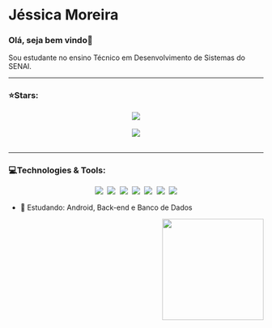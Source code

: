 <h1>Jéssica Moreira</h1> 
<h3>Olá, seja bem vindo👋</h3>
<p>Sou estudante no ensino Técnico em Desenvolvimento de Sistemas do SENAI.</p>
<hr>
<h3>⭐Stars:</h3>
<div align="center">
  <a href="https://github.com/JessicaMoreiraS">
    <img align="center" src="https://github-readme-stats.vercel.app/api?username=JessicaMoreiraS&show_icons=true&hide=contribs,prs&cache_seconds=86400&theme=radical"/>
  </a>
</div>
</br>
<div align="center">
  <a href="https://github.com/JessicaMoreiraS">
    <img align="center" src= "https://github-readme-stats.vercel.app/api/top-langs/?username=JessicaMoreiraS&hide=css,html&theme=radical" />
    <!--https://github-readme-stats.vercel.app/api/pin/?username=JessicaMoreiraS&repo=github-readme-stats&cache_seconds=86400&theme=radical-->
  </a>
</div>
</br>

<hr>
<h3>💻Technologies & Tools:</h3>
<p align="center">
  <kbd> <img src="https://img.shields.io/badge/Dart-aafdf6?style=for-the-badge&logo=dart&logoColor=141321"/> </kbd>
  <kbd> <img src="https://img.shields.io/badge/Java-141321?style=for-the-badge&logo=openjdk&logoColor=aafdf6"/> </kbd> 
  <kbd> <img src="https://img.shields.io/badge/JavaScript-aafdf6?style=for-the-badge&logo=javascript&logoColor=141321"/> </kbd>
  <kbd> <img src="https://img.shields.io/badge/HTML5-141321?style=for-the-badge&logo=html5&logoColor=aafdf6"/> </kbd>
  <kbd> <img src="https://img.shields.io/badge/CSS3-aafdf6?style=for-the-badge&logo=css3&logoColor=141321"/> </kbd>
  <kbd> <img src="https://img.shields.io/badge/Eclipse-141321?style=for-the-badge&logo=eclipse&logoColor=aafdf6"/> </kbd>
  <kbd> <img src="https://img.shields.io/badge/Visual_Studio_Code-aafdf6?style=for-the-badge&logo=visual%20studio%20code&logoColor=141321"/> </kbd>
  <!--https://dev.to/envoy_/150-badges-for-github-pnk#database-->
</p>
          
- 📖 Estudando: Android, Back-end e Banco de Dados
<div align="right">
  <img src="https://user-images.githubusercontent.com/100448388/220802988-c70190d0-3cda-43aa-a566-425e5cabcfe4.gif" width="200px" >
</div>
